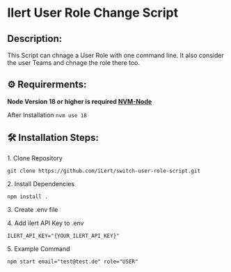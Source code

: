 # Ilert User Role Change Script

## Description:

This Script can chnage a User Role with one command line. It also consider the user Teams and chnage the role there too.


<h2> ⚙️ Requirerments: </h2>

   **Node Version 18 or higher is required [NVM-Node](https://github.com/nvm-sh/nvm)**
   
   After Installation
    ```
    nvm use 18
    ```

<h2>🛠️ Installation Steps:</h2>

<p>1. Clone Repository</p>

```
git clone https://github.com/iLert/switch-user-role-script.git
```

<p>2. Install Dependencies</p>

```
npm install .
```

<p>3. Create .env file</p>

<p>4. Add ilert API Key to .env</p>

```
ILERT_API_KEY="{YOUR_ILERT_API_KEY}"
```

<p>5. Example Command</p>

```
npm start email="test@test.de" role="USER"
```
